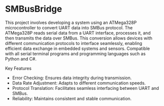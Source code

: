 # SMBusBridge
This project involves developing a system using an ATMega328P microcontroller to convert UART data into SMBus protocol. The ATMega328P reads serial data from a UART interface, processes it, and then transmits the data over SMBus. This conversion allows devices with different communication protocols to interface seamlessly, enabling efficient data exchange in embedded systems and sensors. Compatible with all serial terminal programs and programming languages such as Python and C#.

Key Features

- Error Checking: Ensures data integrity during transmission.
- Data Rate Adjustment: Adapts to different communication speeds.
- Protocol Translation: Facilitates seamless interfacing between UART and SMBus.
- Reliability: Maintains consistent and stable communication.
